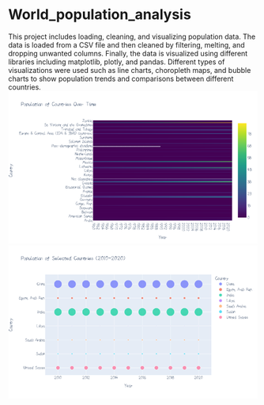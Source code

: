 # World_population_analysis
This project includes loading, cleaning, and visualizing population data. The data is loaded from a CSV file and then cleaned by filtering, melting, and dropping unwanted columns. Finally, the data is visualized using different libraries including matplotlib, plotly, and pandas. Different types of visualizations were used such as line charts, choropleth maps, and bubble charts to show population trends and comparisons between different countries.
![plot](newplot.png) 
![plot](plot.png) 
